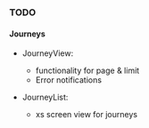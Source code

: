 ### TODO

#### Journeys

- JourneyView:
    - functionality for page & limit
    - Error notifications

- JourneyList:
    - xs screen view for journeys